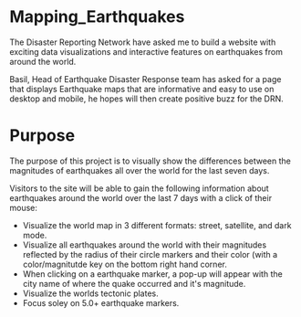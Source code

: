 # Mapping_Earthquakes

The Disaster Reporting Network have asked me to build a website with exciting data visualizations and interactive features on earthquakes from around the world. 

Basil, Head of Earthquake Disaster Response team has asked for a page that displays Earthquake maps that are informative and easy to use on desktop and mobile, he hopes will then create positive buzz for the DRN.

# Purpose
The purpose of this project is to visually show the differences between the magnitudes of earthquakes all over the world for the last seven days.

Visitors to the site will be able to gain the following information about earthquakes around the world over the last 7 days with a click of their mouse: 
  * Visualize the world map in 3 different formats: street, satellite, and dark mode. 
  * Visualize all earthquakes around the world with their magnitudes reflected by the radius of their circle markers and their color (with a color/magnitutde key on     the bottom right hand corner. 
  * When clicking on a earthquake marker, a pop-up will appear with the city name of where the quake occurred and it's magnitude. 
  * Visualize the worlds tectonic plates. 
  * Focus soley on 5.0+ earthquake markers. 
